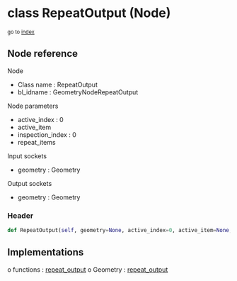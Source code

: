 # class RepeatOutput (Node)

<sub>go to [index](/docs/index.md)</sub>

## Node reference

Node
 - Class name : RepeatOutput
 - bl_idname : GeometryNodeRepeatOutput

Node parameters
 - active_index : 0
 - active_item
 - inspection_index : 0
 - repeat_items

Input sockets
 - geometry : Geometry

Output sockets
 - geometry : Geometry

### Header

``` python
def RepeatOutput(self, geometry=None, active_index=0, active_item=None, inspection_index=0, repeat_items=None, node_label=None, node_color=None):
```

## Implementations

o functions : [repeat_output](/docs/GeoNodes_classes/repeat_output.md)
o Geometry : [repeat_output](/docs/GeoNodes_classes/repeat_output.md) 

